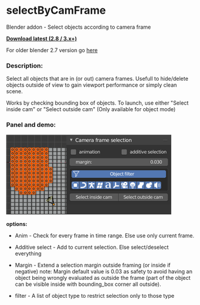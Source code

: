 # selectByCamFrame
Blender addon - Select objects according to camera frame

**[Download latest (2.8 / 3.x+)](https://github.com/Pullusb/selectByCamFrame/archive/refs/heads/master.zip)**

For older blender 2.7 version go [here](https://github.com/Pullusb/SB_blender_addons_old_2_7)

### Description:

Select all objects that are in (or out) camera frames.
Usefull to hide/delete objects outside of view to gain viewport performance or simply clean scene.

Works by checking bounding box of objects.
To launch, use either "Select inside cam" or "Select outside cam" (Only available for object mode)

### Panel and demo:
![panel](https://github.com/Pullusb/images_repo/blob/master/Bl_selectCameraFrame_frustum.png)

**options:**

- Anim - Check for every frame in time range. Else use only current frame.
- Additive select - Add to current selection. Else select/deselect everything
- Margin - Extend a selection margin outside framing (or inside if negative)
note: Margin default value is 0.03 as safety to avoid having an object being wrongly evaluated as outside the frame (part of the object can be visible inside with bounding_box corner all outside).
 
- filter - A list of object type to restrict selection only to those type
